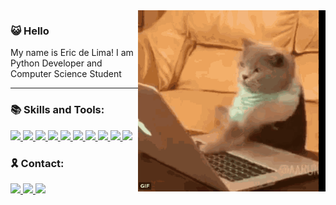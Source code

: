  
<img align="right" width="300" src="./img/catcoding.gif" />

### :smiley_cat: Hello
<p> My name is Eric de Lima! I am Python Developer and Computer Science Student </p>


---
### :books: Skills and Tools:

<a href="https://www.python.org/" alt="Python" target="_blank">
<img src="https://cdn.jsdelivr.net/gh/devicons/devicon/icons/python/python-original.svg" width="35"/>
</a>

<a href="https://flask.palletsprojects.com/en/2.0.x/" alt="Flask" target="_blank">
<img src="https://cdn.jsdelivr.net/gh/devicons/devicon/icons/flask/flask-original.svg" width="35"/>
</a>

<a href="https://www.mysql.com/" alt="MySQL" target="_blank">
<img src="https://cdn.jsdelivr.net/gh/devicons/devicon/icons/mysql/mysql-original-wordmark.svg" width="35"/>
</a>

<a href="https://developer.mozilla.org/pt-BR/docs/Web/JavaScript" alt="JavaScript" target="_blank">
<img src="https://cdn.jsdelivr.net/gh/devicons/devicon/icons/javascript/javascript-original.svg" width="35"/>
</a>

<a href="https://developer.mozilla.org/pt-BR/docs/Web/HTML" alt="HTML" target="_blank">
<img src="https://cdn.jsdelivr.net/gh/devicons/devicon/icons/html5/html5-original.svg" width="35"/>

</a>

<a href="https://developer.mozilla.org/pt-BR/docs/Web/CSS" alt="CSS" target="_blank">
<img src="https://cdn.jsdelivr.net/gh/devicons/devicon/icons/css3/css3-original.svg" width="35"/>
</a>

<a href="https://git-scm.com/" alt="Git" target="_blank">
<img src="https://cdn.jsdelivr.net/gh/devicons/devicon/icons/git/git-original.svg" width="35"/>
</a>

<a href="https://code.visualstudio.com/" alt="VSCode" target="_blank">
<img src="https://cdn.jsdelivr.net/gh/devicons/devicon/icons/vscode/vscode-original.svg" width="35"/>
</a>

<a href="https://linuxfoundation.org/" alt="Linux" target="_blank">
<img src="https://cdn.jsdelivr.net/gh/devicons/devicon/icons/linux/linux-original.svg"  width="35"/>
</a>

<a href="https://www.gnu.org/software/bash/" alt="Bash" target="_blank">
<img src="https://cdn.jsdelivr.net/gh/devicons/devicon/icons/bash/bash-original.svg" width="35"/>
</a>




### :reminder_ribbon: Contact:

<a href="https://www.linkedin.com/in/ericvnlima/" alt="Linkedin" target="_blank">
<img src="https://img.shields.io/badge/-Linkedin-1C1C1C?style=for-the-badge&logo=Linkedin&logoColor=00FFFF&link=https://www.linkedin.com/in/ericvnlima/"/>
</a>

<a href="https://discord.com/users/779006607455551500" alt="Discord" target="_blank" >
<img src="https://img.shields.io/badge/-Discord-1C1C1C?style=for-the-badge&logo=Discord&logoColor=00FFFF&link=https://discord.com/users/779006607455551500"/>
</a>

<a href="https://mail.google.com/mail/u/0/?fs=1&tf=cm&source=mailto&to=evl@cin.ufpe.br" alt="Email" target="_blank">
<img src="https://img.shields.io/badge/Gmail-1C1C1C?style=for-the-badge&logo=gmail&logoColor=00FFFF&link=https://mail.google.com/mail/u/0/?fs=1&tf=cm&source=mailto&to=evl@cin.ufpe.br">
</a>
